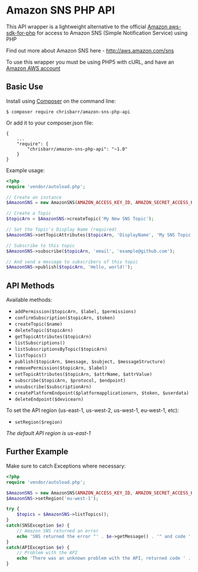 # Amazon SNS PHP API

This API wrapper is a lightweight alternative to the official [Amazon aws-sdk-for-php](http://aws.amazon.com/sdkforphp) for access to Amazon SNS (Simple Notification Service) using PHP

Find out more about Amazon SNS here - http://aws.amazon.com/sns

To use this wrapper you must be using PHP5 with cURL, and have an [Amazon AWS account](http://aws.amazon.com)

## Basic Use
Install using [Composer](https://getcomposer.org/) on the command line:
```
$ composer require chrisbarr/amazon-sns-php-api
```

Or add it to your composer.json file:

```
{
	...
	"require": {
		"chrisbarr/amazon-sns-php-api": "~1.0"
	}
}
```

Example usage:

```php
<?php
require 'vendor/autoload.php';

// Create an instance
$AmazonSNS = new AmazonSNS(AMAZON_ACCESS_KEY_ID, AMAZON_SECRET_ACCESS_KEY);

// Create a Topic
$topicArn = $AmazonSNS->createTopic('My New SNS Topic');

// Set the Topic's Display Name (required)
$AmazonSNS->setTopicAttributes($topicArn, 'DisplayName', 'My SNS Topic Display Name');

// Subscribe to this topic
$AmazonSNS->subscribe($topicArn, 'email', 'example@github.com');

// And send a message to subscribers of this topic
$AmazonSNS->publish($topicArn, 'Hello, world!');
```

## API Methods
Available methods:

* `addPermission($topicArn, $label, $permissions)`
* `confirmSubscription($topicArn, $token)`
* `createTopic($name)`
* `deleteTopic($topicArn)`
* `getTopicAttributes($topicArn)`
* `listSubscriptions()`
* `listSubscriptionsByTopic($topicArn)`
* `listTopics()`
* `publish($topicArn, $message, $subject, $messageStructure)`
* `removePermission($topicArn, $label)`
* `setTopicAttributes($topicArn, $attrName, $attrValue)`
* `subscribe($topicArn, $protocol, $endpoint)`
* `unsubscribe($subscriptionArn)`
* `createPlatformEndpoint($platformapplicationarn, $token, $userdata)`
* `deleteEndpoint($devicearn)`

To set the API region (us-east-1, us-west-2, us-west-1, eu-west-1, etc):

* `setRegion($region)`

*The default API region is us-east-1*

## Further Example
Make sure to catch Exceptions where necessary:

```php
<?php
require 'vendor/autoload.php';

$AmazonSNS = new AmazonSNS(AMAZON_ACCESS_KEY_ID, AMAZON_SECRET_ACCESS_KEY);
$AmazonSNS->setRegion('eu-west-1');

try {
	$topics = $AmazonSNS->listTopics();
}
catch(SNSException $e) {
	// Amazon SNS returned an error
	echo 'SNS returned the error "' . $e->getMessage() . '" and code ' . $e->getCode();
}
catch(APIException $e) {
	// Problem with the API
	echo 'There was an unknown problem with the API, returned code ' . $e->getCode();
}
```
